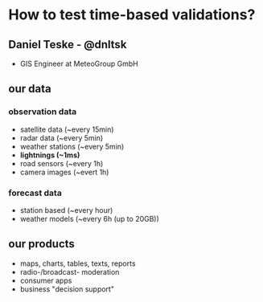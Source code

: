 # How to test time-based validations?

## Daniel Teske - @dnltsk

* GIS Engineer at MeteoGroup GmbH

## our data

### observation data

* satellite data (~every 15min)
* radar data (~every 5min)
* weather stations (~every 5min)
* **lightnings (~1ms)**
* road sensors (~every 1h)
* camera images (~evert 1h)

### forecast data

* station based (~every hour)
* weather models (~every 6h (up to 20GB))

## our products

* maps, charts, tables, texts, reports
* radio-/broadcast- moderation
* consumer apps
* business "decision support"